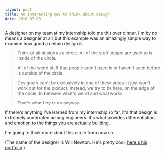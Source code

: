 ```yaml
---
layout: post
title: An interesting way to think about design
date: 2016-07-08
---
```

A designer on my team at my internship told me this over dinner. I'm by no means a designer at all, but this example was an amazingly simple way to examine how good a certain design is.

>Think of all design as a circle. All of the stuff people are used to is inside of the circle.

>All of the weird stuff that people aren't used to or haven't seen before is outside of the circle.

>Designers can't be exclusively in one of these areas. It just won't work out for the product. Instead, we try to be here, on the edge of the circle. In between what's weird and what works.

>That's what I try to do anyway.

If there's anything I've learned from my internship so far, it's that design is extremely underrated among engineers. It's what provides differentiation and emotion to the things you are actually building.

I'm going to think more about this circle from now on.

(The name of the designer is Will Newton. He's pretty cool; [here's his portfolio](http://williamnewton.co/).)

